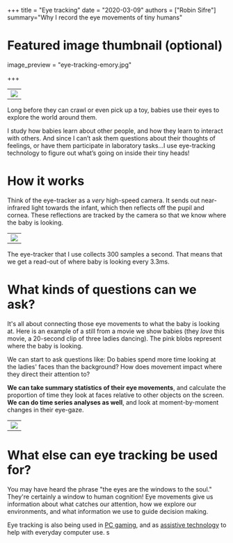 +++
title = "Eye tracking"
date = "2020-03-09"
authors = ["Robin Sifre"]
summary="Why I record the eye movements of tiny humans"


# Featured image thumbnail (optional)
image_preview = "eye-tracking-emory.jpg"

+++
<table class="image">
<tr><td><img src="/post-img/eye-tracking-emory.jpg" alt=" "/></td></tr>
</table>  

Long before they can crawl or even pick up a toy, babies use their eyes to explore the world around them.  

I study how babies learn about other people, and how they learn to interact with others. And since I can’t ask them questions about their thoughts of feelings, or have them participate in laboratory tasks...I use eye-tracking technology to figure out what’s going on inside their tiny heads!

# How it works
Think of the eye-tracker as a <i>very</i> high-speed camera. It sends out near-infrared light towards the infant, which then reflects off the pupil and cornea. These reflections are tracked by the camera so that we know where the baby is looking.  

<table class="image">
<tr><td><img src="/post-img/eye-tracking-mom.jpg" alt=" "/></td></tr>
</table>  

The eye-tracker that I use collects 300 samples a second. That means that we get a read-out of where baby is looking every 3.3ms. 

# What kinds of questions can we ask? 
It's all about connecting those eye movements to what the baby is looking at.  Here is an example of a still from a movie we show babies (they <i>love</i> this movie, a 20-second clip of three ladies dancing). The pink blobs represent where the baby is looking.  

We can start to ask questions like: Do babies spend more time looking at the ladies' faces than the background? How does movement impact where they direct their attention to?  

<b>We can take summary statistics of their eye movements</b>, and calculate the proportion of time they look at faces relative to other objects on the screen.  
<b> We can do time series analyses as well</b>, and look at moment-by-moment changes in their eye-gaze.

<table class="image">
<tr><td><img src="/post-img/eye-tracking-dancing-ladies.png" alt=" "/></td></tr>
</table>  




# What else can eye tracking be used for?  
You may have heard the phrase "the eyes are the windows to the soul." They're certainly a window to human cognition! Eye movements give us information about what catches our attention, how we explore our environments, and what information we use to guide decision making.  

Eye tracking is also being used in [PC gaming](https://help.tobii.com/hc/en-us/articles/115003295025-Eye-tracking-in-gaming-how-does-it-work-), and as [assistive technology](https://www.abilities.com/community/assistive_eye-control.html) to help with everyday computer use. s